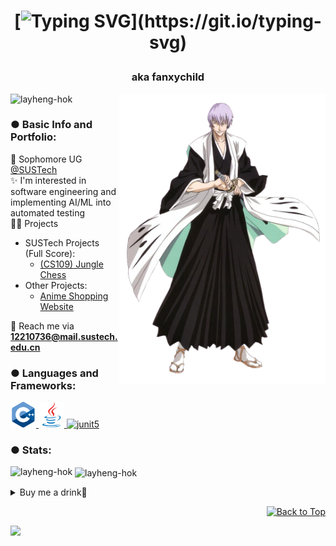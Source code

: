 <h1 align="center">
  
[![Typing SVG](https://readme-typing-svg.herokuapp.com?color=bf91f3&size=30&center=true&vCenter=true&width=500&height=35&lines=Welcome!+👋;+I'm+HOK+Layheng!)](https://git.io/typing-svg)

</h1>
 
<h3 align="center">aka fanxychild</h3>

<img align='right' src='https://github.com/Layheng-Hok/Layheng-Hok/blob/main/resource/gin.webp' width='330px'>  

<p align="left"> <img src="https://komarev.com/ghpvc/?username=layheng-hok&label=Profile%20views&color=0e75b6&style=flat" alt="layheng-hok" /> </p>

<h3 align="left">● Basic Info and Portfolio:</h3>

🌱 Sophomore UG [@SUSTech](https://www.sustech.edu.cn/en/) <br>
✨ I'm interested in software engineering and implementing AI/ML into automated testing    
👨‍💻 Projects
+ SUSTech Projects (Full Score):
    - [(CS109) Jungle Chess](https://github.com/Layheng-Hok/Jungle-Chess)
+ Other Projects:
    - [Anime Shopping Website](https://github.com/Layheng-Hok/Anime-Shopping-Website)
      
📧 Reach me via **12210736@mail.sustech.edu.cn**

<h3 align="left">● Languages and Frameworks:</h3>
  <p align="left">
    <a href="https://www.w3schools.com/cpp/" target="_blank" rel="noreferrer"> 
      <img src="https://raw.githubusercontent.com/devicons/devicon/master/icons/cplusplus/cplusplus-original.svg" alt="c++" width="41" height="41"/> 
    </a>
    <a href="https://www.java.com" target="_blank" rel="noreferrer">
      <img src="https://raw.githubusercontent.com/devicons/devicon/master/icons/java/java-original.svg" alt="java" width="41" height="41"/>
    </a>
    <a href="https://junit.org/junit5/" target="_blank" rel="noreferrer">
      <img src="https://junit.org/junit5/assets/img/junit5-logo.png" alt="junit5" width="41" height="41"/>
    </a>
  </p>

<h3 align="left">● Stats:</h3>
<p><img align="left" src="https://github-readme-stats.vercel.app/api/top-langs?username=layheng-hok&show_icons=true&locale=en&layout=compact&theme=tokyonight" alt="layheng-hok" /></p>
<p>&nbsp;<img align="center" src="https://github-readme-stats.vercel.app/api?username=layheng-hok&show_icons=true&locale=en&theme=tokyonight" alt="layheng-hok" /></p>

<details>
<summary>Buy me a drink🥤</summary>

| WeChat Pay | Alipay | 
| :---: | :---: |
| ![](https://github.com/Layheng-Hok/Layheng-Hok/blob/main/resource/wechatpay.png) | ![](https://github.com/Layheng-Hok/Layheng-Hok/blob/main/resource/alipay.jpg) |

</details>

<p align="right">
  <a href="#top">
    <img src="https://img.shields.io/static/v1?label&message=^&color=563d7c&style=for-the-badge&logo" alt="Back to Top" />
  </a>
</p>
  
<p align="left">
  <img src="https://capsule-render.vercel.app/api?type=waving&color=563d7c&height=80&section=footer"/>
</p>
